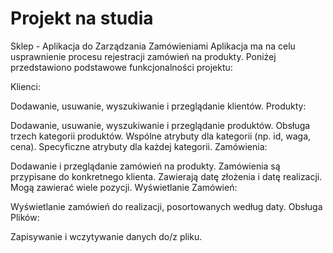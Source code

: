 # Projekt na studia
Sklep - Aplikacja do Zarządzania Zamówieniami
Aplikacja ma na celu usprawnienie procesu rejestracji zamówień na produkty. Poniżej przedstawiono podstawowe funkcjonalności projektu:

Klienci:

Dodawanie, usuwanie, wyszukiwanie i przeglądanie klientów.
Produkty:

Dodawanie, usuwanie, wyszukiwanie i przeglądanie produktów.
Obsługa trzech kategorii produktów.
Wspólne atrybuty dla kategorii (np. id, waga, cena).
Specyficzne atrybuty dla każdej kategorii.
Zamówienia:

Dodawanie i przeglądanie zamówień na produkty.
Zamówienia są przypisane do konkretnego klienta.
Zawierają datę złożenia i datę realizacji.
Mogą zawierać wiele pozycji.
Wyświetlanie Zamówień:

Wyświetlanie zamówień do realizacji, posortowanych według daty.
Obsługa Plików:

Zapisywanie i wczytywanie danych do/z pliku.
